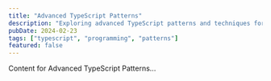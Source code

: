 ```yaml
---
title: "Advanced TypeScript Patterns"
description: "Exploring advanced TypeScript patterns and techniques for building robust applications"
pubDate: 2024-02-23
tags: ["typescript", "programming", "patterns"]
featured: false
---
```


Content for Advanced TypeScript Patterns...
